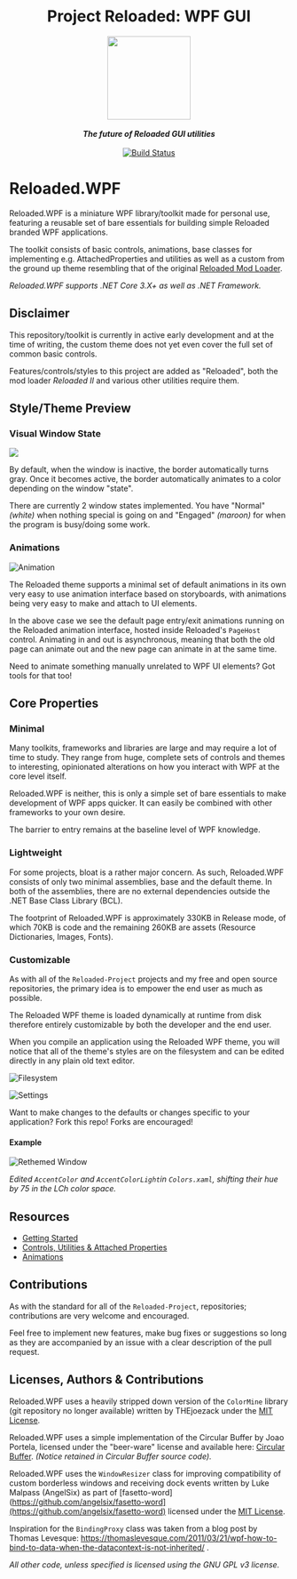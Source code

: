 

<div align="center">
	<h1>Project Reloaded: WPF GUI</h1>
	<img src="https://i.imgur.com/BjPn7rU.png" width="150" align="center" />
	<br/> <br/>
	<strong><i>The future of Reloaded GUI utilities</i></strong>
	<br/> <br/>
	<!-- Build Status -->
	<a href="https://ci.appveyor.com/project/sewer56lol/reloaded-wpf">
		<img src="https://ci.appveyor.com/api/projects/status/26icfl39yoa0alvi?svg=true" alt="Build Status" />
	</a>
</div>

# Reloaded.WPF

Reloaded.WPF is a miniature WPF library/toolkit made for personal use, featuring a reusable set of bare essentials for building simple Reloaded branded WPF applications.

The toolkit consists of basic controls, animations, base classes for implementing e.g. AttachedProperties and utilities as well as a custom from the ground up theme resembling that of the original [Reloaded Mod Loader](https://github.com/Sewer56/Reloaded-Mod-Loader).

*Reloaded.WPF supports .NET Core 3.X+ as well as .NET Framework.*

## Disclaimer

This repository/toolkit is currently in active early development and at the time of writing, the custom theme does not yet even cover the full set of common basic controls.

Features/controls/styles to this project are added as "Reloaded", both the mod loader *Reloaded II* and various other utilities require them.

## Style/Theme Preview

### Visual Window State
![](https://i.imgur.com/Pvo8BPt.gif)

By default, when the window is inactive, the border automatically turns gray. Once it becomes active, the border automatically animates to a color depending on the window "state".

There are currently 2 window states implemented. You have "Normal" *(white)* when nothing special is going on and "Engaged" *(maroon)* for when the program is busy/doing some work.

### Animations

![Animation](https://i.imgur.com/NBbniBo.gif)

The Reloaded theme supports a minimal set of default animations in its own very easy to use animation interface based on storyboards, with animations being very easy to make and attach to UI elements. 

In the above case we see the default page entry/exit animations running on the Reloaded animation interface, hosted inside Reloaded's `PageHost` control. Animating in and out is asynchronous, meaning that both the old page can animate out and the new page can animate in at the same time.

Need to animate something manually unrelated to WPF UI elements? Got tools for that too!

## Core Properties

### Minimal

Many toolkits, frameworks and libraries are large and may require a lot of time to study. They range from huge, complete sets of controls and themes to interesting, opinionated alterations on how you interact with WPF at the core level itself.

Reloaded.WPF is neither, this is only a simple set of bare essentials to make development of WPF apps quicker. It can easily be combined with other frameworks to your own desire.

The barrier to entry remains at the baseline level of WPF knowledge.

### Lightweight

For some projects, bloat is a rather major concern. As such, Reloaded.WPF consists of only two minimal assemblies, base and the default theme. In both of the assemblies, there are no external dependencies outside the .NET Base Class Library (BCL).

The footprint of Reloaded.WPF is approximately 330KB in Release mode, of which 70KB is code and the remaining 260KB are assets (Resource Dictionaries, Images, Fonts).

### Customizable

As with all of the `Reloaded-Project` projects and my free and open source repositories, the primary idea is to empower the end user as much as possible.

The Reloaded WPF theme is loaded dynamically at runtime from disk therefore entirely customizable by both the developer and the end user.

When you compile an application using the Reloaded WPF theme, you will notice that all of the theme's styles are on the filesystem and can be edited directly in any plain old text editor.

![Filesystem](https://i.imgur.com/DbBQj2u.png)

![Settings](https://i.imgur.com/xSMvkTu.png)

Want to make changes to the defaults or changes specific to your application?
Fork this repo! Forks are encouraged!

#### Example
![Rethemed Window](https://i.imgur.com/RzFkE8v.png)

*Edited `AccentColor` and `AccentColorLight`in `Colors.xaml`, shifting their hue by 75 in the LCh color space.* 

## Resources
- [Getting Started](Docs/Getting-Started.md)
- [Controls, Utilities & Attached Properties](Docs/Controls-Utilities-AttachedProperties.md)
- [Animations](Docs/Animations.md)

## Contributions
As with the standard for all of the  `Reloaded-Project`, repositories; contributions are very welcome and encouraged.

Feel free to implement new features, make bug fixes or suggestions so long as they are accompanied by an issue with a clear description of the pull request.

## Licenses, Authors & Contributions

Reloaded.WPF uses a heavily stripped down version of the `ColorMine` library (git repository no longer available) written by THEjoezack under the [MIT License](https://opensource.org/licenses/MIT).

Reloaded.WPF uses a simple implementation of the Circular Buffer by Joao Portela, licensed under the "beer-ware" license and available here: [Circular Buffer](https://github.com/joaoportela/CircullarBuffer-CSharp). *(Notice retained in Circular Buffer source code).*

Reloaded.WPF uses the `WindowResizer` class for improving compatibility of custom borderless windows and receiving dock events written by Luke Malpass (AngelSix) as part of [fasetto-word](https://github.com/angelsix/fasetto-word](https://github.com/angelsix/fasetto-word) licensed under the [MIT License](https://opensource.org/licenses/MIT).

Inspiration for the `BindingProxy` class was taken from a blog post by Thomas Levesque: https://thomaslevesque.com/2011/03/21/wpf-how-to-bind-to-data-when-the-datacontext-is-not-inherited/ .

*All other code, unless specified is licensed using the GNU GPL v3 license.*
